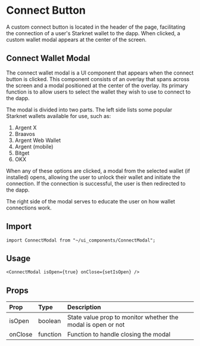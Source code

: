 # Connect Button

A custom connect button is located in the header of the page, facilitating the connection of a user's Starknet wallet to the dapp. When clicked, a custom wallet modal appears at the center of the screen.

## Connect Wallet Modal

The connect wallet modal is a UI component that appears when the connect button is clicked. This component consists of an overlay that spans across the screen and a modal positioned at the center of the overlay. Its primary function is to allow users to select the wallet they wish to use to connect to the dapp.

The modal is divided into two parts. The left side lists some popular Starknet wallets available for use, such as:

1. Argent X
2. Braavos
3. Argent Web Wallet
4. Argent (mobile)
5. Bitget
6. OKX

When any of these options are clicked, a modal from the selected wallet (if installed) opens, allowing the user to unlock their wallet and initiate the connection. If the connection is successful, the user is then redirected to the dapp.

The right side of the modal serves to educate the user on how wallet connections work.

## Import

```
import ConnectModal from "~/ui_components/ConnectModal";
```

## Usage

```
<ConnectModal isOpen={true} onClose={setIsOpen} />
```

## Props

| Prop    | Type     | Description                                                  |
| :------ | :------- | :----------------------------------------------------------- |
| isOpen  | boolean  | State value prop to monitor whether the modal is open or not |
| onClose | function | Function to handle closing the modal                         |
